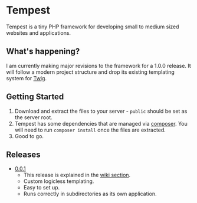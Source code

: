 # Tempest

Tempest is a tiny PHP framework for developing small to medium sized websites and applications.

## What's happening?

I am currently making major revisions to the framework for a 1.0.0 release. It will follow a modern project structure and drop its existing templating system for [Twig](http://twig.sensiolabs.org/).

## Getting Started

1. Download and extract the files to your server - `public` should be set as the server root.
2. Tempest has some dependencies that are managed via [composer](https://getcomposer.org). You will need to run `composer install` once the files are extracted.
3. Good to go.

## Releases

* [0.0.1](https://github.com/MartyWallace/Tempest/releases/tag/0.0.1)
	* This release is explained in the [wiki section](https://github.com/MartyWallace/Tempest/wiki).
    * Custom logicless templating.
    * Easy to set up.
    * Runs correctly in subdirectories as its own application.